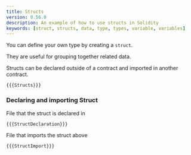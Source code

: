 ```yaml
---
title: Structs
version: 0.56.0
description: An example of how to use structs in Solidity
keywords: [struct, structs, data, type, types, variable, variables]
---
```


You can define your own type by creating a `struct`.

They are useful for grouping together related data.

Structs can be declared outside of a contract and imported in another contract.

```solidity
{{{Structs}}}
```

### Declaring and importing Struct

File that the struct is declared in

```solidity
{{{StructDeclaration}}}
```

File that imports the struct above

```solidity
{{{StructImport}}}
```
